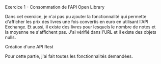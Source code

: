 Exercice 1 - Consommation de l'API Open Library

Dans cet exercice, je n'ai pas pu ajouter la fonctionnalité qui permette d'afficher les prix des livres une fois convertis en euro en utilisant l'API Exchange.
Et aussi, il existe des livres pour lesquels le nombre de notes et la moyenne ne s'affichent pas. J'ai vérifié dans l'URL et il existe des objets nulls.

Création d'une API Rest

Pour cette partie, j'ai fait toutes les fonctionnalités demandées.
